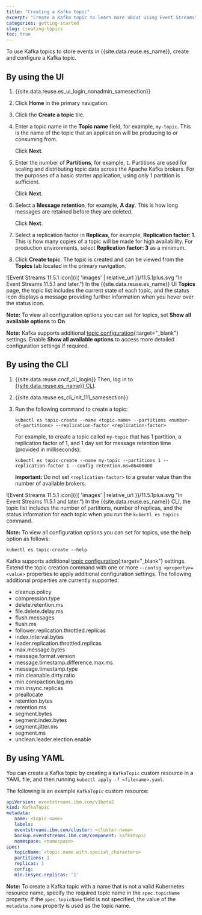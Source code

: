 ```yaml
---
title: "Creating a Kafka topic"
excerpt: "Create a Kafka topic to learn more about using Event Streams"
categories: getting-started
slug: creating-topics
toc: true
---
```


To use Kafka topics to store events in {{site.data.reuse.es_name}}, create and configure a Kafka topic.

## By using the UI

1. {{site.data.reuse.es_ui_login_nonadmin_samesection}}
2. Click **Home** in the primary navigation.
3. Click the **Create a topic** tile.
4. Enter a topic name in the **Topic name** field, for example, `my-topic`.
   This is the name of the topic that an application will be producing to or consuming from.

   Click **Next**.
5. Enter the number of **Partitions**, for example, `1`.
   Partitions are used for scaling and distributing topic data across the Apache Kafka brokers.
   For the purposes of a basic starter application, using only 1 partition is sufficient.

   Click **Next**.
6. Select a **Message retention**,  for example,  **A day**.
   This is how long messages are retained before they are deleted.

   Click **Next**.
7. Select a replication factor in **Replicas**,  for example, **Replication factor: 1**.
   This is how many copies of a topic will be made for high availability. For production environments, select **Replication factor: 3** as a minimum.

8. Click **Create topic**. The topic is created and can be viewed from the **Topics** tab located in the primary navigation.

![Event Streams 11.5.1 icon]({{ 'images' | relative_url }}/11.5.1plus.svg "In Event Streams 11.5.1 and later.") In the {{site.data.reuse.es_name}} UI **Topics** page, the topic list includes the current state of each topic, and the status icon displays a message providing further information when you hover over the status icon.

**Note:** To view all configuration options you can set for topics, set **Show all available options** to **On**.

**Note:** Kafka supports additional [topic configuration](https://kafka.apache.org/38/documentation/#topicconfigs){:target="_blank"} settings. Enable **Show all available options** to access more detailed configuration settings if required.

## By using the CLI

1. {{site.data.reuse.cncf_cli_login}} Then, log in to [{{site.data.reuse.es_name}} CLI](../../getting-started/logging-in/#logging-in-to-event-streams-cli).

2. {{site.data.reuse.es_cli_init_111_samesection}}

3. Run the following command to create a topic:

   ```shell
   kubectl es topic-create --name <topic-name> --partitions <number-of-partitions> --replication-factor <replication-factor>
   ```

   For example, to create a topic called `my-topic` that has 1 partition, a replication factor of 1, and 1 day set for message retention time (provided in milliseconds):

   ```shell
   kubectl es topic-create --name my-topic --partitions 1 --replication-factor 1 --config retention.ms=86400000
   ```

   **Important:** Do not set `<replication-factor>` to a greater value than the number of available brokers.

![Event Streams 11.5.1 icon]({{ 'images' | relative_url }}/11.5.1plus.svg "In Event Streams 11.5.1 and later.") In the {{site.data.reuse.es_name}} CLI, the topic list includes the number of partitions, number of replicas, and the status information for each topic when you run the `kubectl es topics` command.

**Note:** To view all configuration options you can set for topics, use the help option as follows: 

```shell
kubectl es topic-create --help
```

Kafka supports additional [topic configuration](https://kafka.apache.org/38/documentation/#topicconfigs){:target="_blank"} settings. Extend the topic creation command with one or more `--config <property>=<value>` properties to apply additional configuration settings. The following additional properties are currently supported:

* cleanup.policy
* compression.type
* delete.retention.ms
* file.delete.delay.ms
* flush.messages
* flush.ms
* follower.replication.throttled.replicas
* index.interval.bytes
* leader.replication.throttled.replicas
* max.message.bytes
* message.format.version
* message.timestamp.difference.max.ms
* message.timestamp.type
* min.cleanable.dirty.ratio
* min.compaction.lag.ms
* min.insync.replicas
* preallocate
* retention.bytes
* retention.ms
* segment.bytes
* segment.index.bytes
* segment.jitter.ms
* segment.ms
* unclean.leader.election.enable

## By using YAML

You can create a Kafka topic by creating a `KafkaTopic` custom resource in a YAML file, and then running `kubectl apply -f <filename>.yaml`.

The following is an example `KafkaTopic` custom resource:

```yaml
apiVersion: eventstreams.ibm.com/v1beta2
kind: KafkaTopic
metadata:
   name: <topic-name>
   labels:
   eventstreams.ibm.com/cluster: <cluster-name>
   backup.eventstreams.ibm.com/component: kafkatopic
   namespace: <namespace>
spec:
   topicName: <topic.name.with.special_characters>
   partitions: 1
   replicas: 1
   config:
   min.insync.replicas: '1'
```

**Note:** To create a Kafka topic with a name that is not a valid Kubernetes resource name, specify the required topic name in the `spec.topicName` property. If the `spec.topicName` field is not specified, the value of the `metadata.name` property is used as the topic name.



